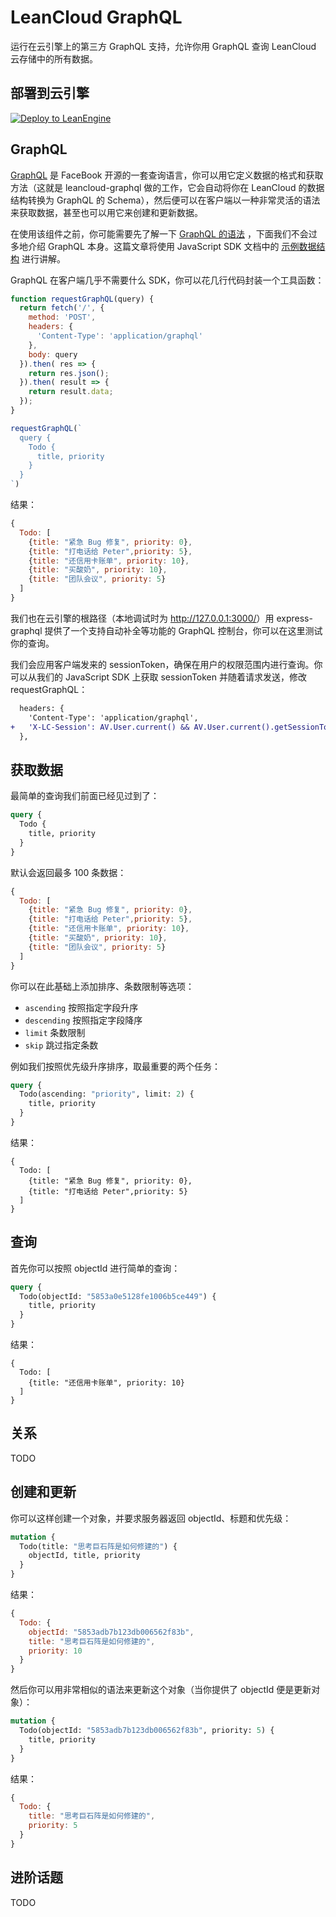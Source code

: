 # LeanCloud GraphQL
运行在云引擎上的第三方 GraphQL 支持，允许你用 GraphQL 查询 LeanCloud 云存储中的所有数据。

## 部署到云引擎

[![Deploy to LeanEngine](http://ac-32vx10b9.clouddn.com/109bd02ee9f5875a.png)](https://leancloud.cn/1.1/engine/deploy-button)

## GraphQL

[GraphQL](http://graphql.org/) 是 FaceBook 开源的一套查询语言，你可以用它定义数据的格式和获取方法（这就是 leancloud-graphql 做的工作，它会自动将你在 LeanCloud 的数据结构转换为 GraphQL 的 Schema），然后便可以在客户端以一种非常灵活的语法来获取数据，甚至也可以用它来创建和更新数据。

在使用该组件之前，你可能需要先了解一下 [GraphQL 的语法](http://graphql.org/learn/queries/) ，下面我们不会过多地介绍 GraphQL 本身。这篇文章将使用 JavaScript SDK 文档中的 [示例数据结构](https://leancloud.cn/docs/leanstorage_guide-js.html#示例数据结构) 进行讲解。

GraphQL 在客户端几乎不需要什么 SDK，你可以花几行代码封装一个工具函数：

```javascript
function requestGraphQL(query) {
  return fetch('/', {
    method: 'POST',
    headers: {
      'Content-Type': 'application/graphql'
    },
    body: query
  }).then( res => {
    return res.json();
  }).then( result => {
    return result.data;
  });
}

requestGraphQL(`
  query {
    Todo {
      title, priority
    }
  }
`)
```

结果：

```javascript
{
  Todo: [
    {title: "紧急 Bug 修复", priority: 0},
    {title: "打电话给 Peter",priority: 5},
    {title: "还信用卡账单", priority: 10},
    {title: "买酸奶", priority: 10},
    {title: "团队会议", priority: 5}
  ]
}
```

我们也在云引擎的根路径（本地调试时为 <http://127.0.0.1:3000/>）用 express-graphql 提供了一个支持自动补全等功能的 GraphQL 控制台，你可以在这里测试你的查询。

我们会应用客户端发来的 sessionToken，确保在用户的权限范围内进行查询。你可以从我们的 JavaScript SDK 上获取 sessionToken 并随着请求发送，修改 requestGraphQL：

```diff
  headers: {
    'Content-Type': 'application/graphql',
+   'X-LC-Session': AV.User.current() && AV.User.current().getSessionToken()
  },
```

## 获取数据

最简单的查询我们前面已经见过到了：

```graphql
query {
  Todo {
    title, priority
  }
}
```

默认会返回最多 100 条数据：

```javascript
{
  Todo: [
    {title: "紧急 Bug 修复", priority: 0},
    {title: "打电话给 Peter",priority: 5},
    {title: "还信用卡账单", priority: 10},
    {title: "买酸奶", priority: 10},
    {title: "团队会议", priority: 5}
  ]
}
```

你可以在此基础上添加排序、条数限制等选项：

- `ascending` 按照指定字段升序
- `descending` 按照指定字段降序
- `limit` 条数限制
- `skip` 跳过指定条数

例如我们按照优先级升序排序，取最重要的两个任务：

```graphql
query {
  Todo(ascending: "priority", limit: 2) {
    title, priority
  }
}
```

结果：

```
{
  Todo: [
    {title: "紧急 Bug 修复", priority: 0},
    {title: "打电话给 Peter",priority: 5}
  ]
}
```

## 查询

首先你可以按照 objectId 进行简单的查询：

```graphql
query {
  Todo(objectId: "5853a0e5128fe1006b5ce449") {
    title, priority
  }
}
```

结果：

```
{
  Todo: [
    {title: "还信用卡账单", priority: 10}
  ]
}
```

## 关系

TODO

## 创建和更新

你可以这样创建一个对象，并要求服务器返回 objectId、标题和优先级：

```graphql
mutation {
  Todo(title: "思考巨石阵是如何修建的") {
    objectId, title, priority
  }
}
```

结果：

```javascript
{
  Todo: {
    objectId: "5853adb7b123db006562f83b",
    title: "思考巨石阵是如何修建的",
    priority: 10
  }
}
```

然后你可以用非常相似的语法来更新这个对象（当你提供了 objectId 便是更新对象）：

```graphql
mutation {
  Todo(objectId: "5853adb7b123db006562f83b", priority: 5) {
    title, priority
  }
}
```

结果：

```javascript
{
  Todo: {
    title: "思考巨石阵是如何修建的",
    priority: 5
  }
}
```

## 进阶话题

TODO
